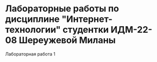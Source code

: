 # Лабораторные работы по дисциплине "Интернет-технологии" студентки ИДМ-22-08 Шереужевой Миланы
Лабораторная работа 1
